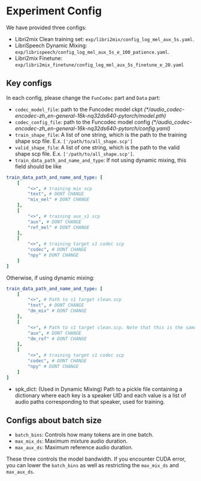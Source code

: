 # Experiment Config

We have provided three configs:

- Libri2mix Clean training set: `exp/libri2mix/config_log_mel_aux_5s.yaml`.
- LibriSpeech Dynamic Mixing: `exp/librispeech/config_log_mel_aux_5s_e_100_patience.yaml`.
- Libri2mix Finetune: `exp/libri2mix_finetune/config_log_mel_aux_5s_finetune_e_20.yaml`

## Key configs

In each config, please change the `FunCodec` part and `Data` part:

- `codec_model_file`: path to the Funcodec model ckpt _(*/audio_codec-encodec-zh_en-general-16k-nq32ds640-pytorch/model.pth)_
- `codec_config_file`: path to the Funcodec model config _(*/audio_codec-encodec-zh_en-general-16k-nq32ds640-pytorch/config.yaml)_
- `train_shape_file`: A list of one string, which is the path to the training shape scp file. E.x. `['/path/to/all_shape.scp']`
- `valid_shape_file`: A list of one string, which is the path to the valid shape scp file. E.x. `['/path/to/all_shape.scp']`. 
- `train_data_path_and_name_and_type`: If not using dynamic mixing, this field should be like 
```yaml
train_data_path_and_name_and_type: [
    [
        "<>", # training mix scp
        "text", # DONT CHANGE
        "mix_mel" # DONT CHANGE
    ],
    [
        "<>", # training aux_s1 scp
        "aux", # DONT CHANGE
        "ref_mel" # DONT CHANGE
    ],
    [
        "<>", # training target s1 codec scp
        "codec", # DONT CHANGE
        "npy" # DONT CHANGE
    ]
]
```

Otherwise, if using dynamic mixing:
```yaml
train_data_path_and_name_and_type: [
    [
        "<>", # Path to s1 target clean.scp
        "text", # DONT CHANGE
        "dm_mix" # DONT CHANGE
    ],
    [
        "<>", # Path to s1 target clean.scp. Note that this is the same as above.
        "aux", # DONT CHANGE
        "dm_ref" # DONT CHANGE
    ],
    [
        "<>", # training target s1 codec scp
        "codec", # DONT CHANGE
        "npy" # DONT CHANGE
    ]
]
```
- spk_dict: (Used in Dynamic Mixing) Path to a pickle file containing a dictionary where each key is a speaker UID and each value is a list of audio paths corresponding to that speaker, used for training.

## Configs about batch size


- `batch_bins`: Controls how many tokens are in one batch.
- `max_mix_ds`: Maximum mixture audio duration.
- `max_aux_ds`: Maximum reference audio duration.

These three controls the model bandwidth. If you encounter CUDA error, you can lower the `batch_bins` as well as restricting the `max_mix_ds` and `max_aux_ds`. 
